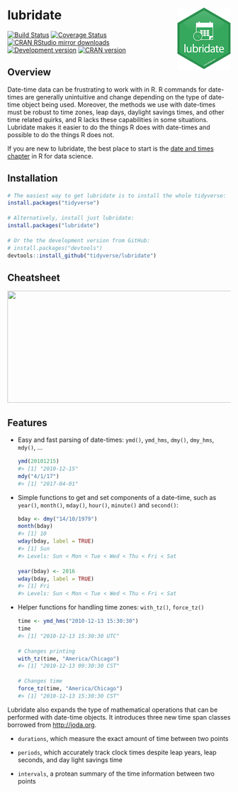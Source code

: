 
<!-- README.md is generated from README.Rmd. Please edit that file -->

# lubridate <img src="man/figures/logo.png" align="right" />

[![Build
Status](https://travis-ci.org/tidyverse/lubridate.svg?branch=master)](https://travis-ci.org/tidyverse/lubridate)
[![Coverage
Status](https://codecov.io/gh/tidyverse/lubridate/branch/master/graph/badge.svg)](https://codecov.io/gh/tidyverse/lubridate)
[![CRAN RStudio mirror
downloads](http://cranlogs.r-pkg.org/badges/lubridate)](https://cran.r-project.org/package=lubridate)
[![Development
version](https://img.shields.io/badge/devel-1.7.4.9000-orange.svg)](https://github.com/tidyverse/lubridate)
[![CRAN
version](http://www.r-pkg.org/badges/version/lubridate)](https://cran.r-project.org/package=lubridate)

## Overview

Date-time data can be frustrating to work with in R. R commands for
date-times are generally unintuitive and change depending on the type of
date-time object being used. Moreover, the methods we use with
date-times must be robust to time zones, leap days, daylight savings
times, and other time related quirks, and R lacks these capabilities in
some situations. Lubridate makes it easier to do the things R does with
date-times and possible to do the things R does not.

If you are new to lubridate, the best place to start is the [date and
times chapter](http://r4ds.had.co.nz/dates-and-times.html) in R for data
science.

## Installation

``` r
# The easiest way to get lubridate is to install the whole tidyverse:
install.packages("tidyverse")

# Alternatively, install just lubridate:
install.packages("lubridate")

# Or the the development version from GitHub:
# install.packages("devtools")
devtools::install_github("tidyverse/lubridate")
```

## Cheatsheet

<a href="https://rawgit.com/rstudio/cheatsheets/master/lubridate.pdf"><img src="https://raw.githubusercontent.com/rstudio/cheatsheets/master/pngs/thumbnails/lubridate-cheatsheet-thumbs.png" width="630" height="252"/></a>

## Features

  - Easy and fast parsing of date-times: `ymd()`, `ymd_hms`, `dmy()`,
    `dmy_hms`, `mdy()`, …
    
    ``` r
    ymd(20101215)
    #> [1] "2010-12-15"
    mdy("4/1/17")
    #> [1] "2017-04-01"
    ```

  - Simple functions to get and set components of a date-time, such as
    `year()`, `month()`, `mday()`, `hour()`, `minute()` and `second()`:
    
    ``` r
    bday <- dmy("14/10/1979")
    month(bday)
    #> [1] 10
    wday(bday, label = TRUE)
    #> [1] Sun
    #> Levels: Sun < Mon < Tue < Wed < Thu < Fri < Sat
    
    year(bday) <- 2016
    wday(bday, label = TRUE)
    #> [1] Fri
    #> Levels: Sun < Mon < Tue < Wed < Thu < Fri < Sat
    ```

  - Helper functions for handling time zones: `with_tz()`, `force_tz()`
    
    ``` r
    time <- ymd_hms("2010-12-13 15:30:30")
    time
    #> [1] "2010-12-13 15:30:30 UTC"
    
    # Changes printing
    with_tz(time, "America/Chicago")
    #> [1] "2010-12-13 09:30:30 CST"
    
    # Changes time
    force_tz(time, "America/Chicago")
    #> [1] "2010-12-13 15:30:30 CST"
    ```

Lubridate also expands the type of mathematical operations that can be
performed with date-time objects. It introduces three new time span
classes borrowed from <http://joda.org>.

  - `durations`, which measure the exact amount of time between two
    points

  - `periods`, which accurately track clock times despite leap years,
    leap seconds, and day light savings time

  - `intervals`, a protean summary of the time information between two
    points
